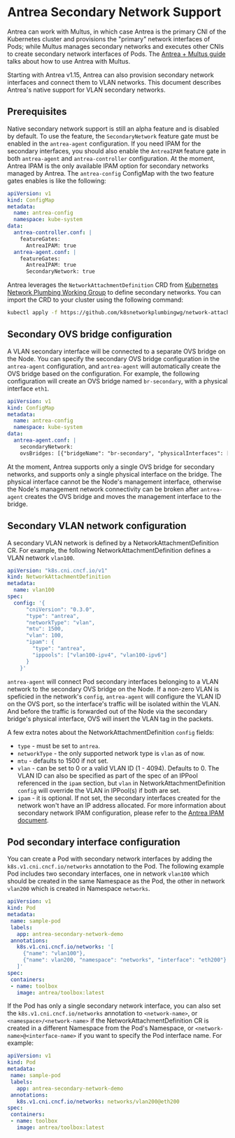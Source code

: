 # Antrea Secondary Network Support

Antrea can work with Multus, in which case Antrea is the primary CNI of the
Kubernetes cluster and provisions the "primary" network interfaces of Pods;
while Multus manages secondary networks and executes other CNIs to create
secondary network interfaces of Pods. The [Antrea + Multus guide](cookbooks/multus)
talks about how to use Antrea with Multus.

Starting with Antrea v1.15, Antrea can also provision secondary network
interfaces and connect them to VLAN networks. This document describes Antrea's
native support for VLAN secondary networks.

## Prerequisites

Native secondary network support is still an alpha feature and is disabled by
default. To use the feature, the `SecondaryNetwork` feature gate must be enabled
in the `antrea-agent` configuration. If you need IPAM for the secondary
interfaces, you should also enable the `AntreaIPAM` feature gate in both
`antrea-agent` and `antrea-controller` configuration. At the moment, Antrea IPAM
is the only available IPAM option for secondary networks managed by Antrea. The
`antrea-config` ConfigMap with the two feature gates enables is like the
following:

```yaml
apiVersion: v1
kind: ConfigMap
metadata:
  name: antrea-config
  namespace: kube-system
data:
  antrea-controller.conf: |
    featureGates:
      AntreaIPAM: true
  antrea-agent.conf: |
    featureGates:
      AntreaIPAM: true
      SecondaryNetwork: true
```

Antrea leverages the `NetworkAttachmentDefinition` CRD from [Kubernetes Network
Plumbing Working Group](https://github.com/k8snetworkplumbingwg/multi-net-spec)
to define secondary networks. You can import the CRD to your cluster using the
following command:

```bash
kubectl apply -f https://github.com/k8snetworkplumbingwg/network-attachment-definition-client/raw/master/artifacts/networks-crd.yaml
```

## Secondary OVS bridge configuration

A VLAN secondary interface will be connected to a separate OVS bridge on the
Node. You can specify the secondary OVS bridge configuration in the
`antrea-agent` configuration, and `antrea-agent` will automatically create the
OVS bridge based on the configuration. For example, the following configuration
will create an OVS bridge named `br-secondary`, with a physical interface
`eth1`.

```yaml
apiVersion: v1
kind: ConfigMap
metadata:
  name: antrea-config
  namespace: kube-system
data:
  antrea-agent.conf: |
    secondaryNetwork:
    ovsBridges: [{"bridgeName": "br-secondary", "physicalInterfaces": ["eth1"]}]
```

At the moment, Antrea supports only a single OVS bridge for secondary networks,
and supports only a single physical interface on the bridge. The physical
interface cannot be the Node's management interface, otherwise the Node's
management network connectivity can be broken after `antrea-agent` creates the
OVS bridge and moves the management interface to the bridge.

## Secondary VLAN network configuration

A secondary VLAN network is defined by a NetworkAttachmentDefinition CR. For
example, the following NetworkAttachmentDefinition defines a VLAN network
`vlan100`.

```yaml
apiVersion: "k8s.cni.cncf.io/v1"
kind: NetworkAttachmentDefinition
metadata:
  name: vlan100
spec:
  config: '{
      "cniVersion": "0.3.0",
      "type": "antrea",
      "networkType": "vlan",
      "mtu": 1500,
      "vlan": 100,
      "ipam": {
        "type": "antrea",
        "ippools": ["vlan100-ipv4", "vlan100-ipv6"]
      }
    }'
```

`antrea-agent` will connect Pod secondary interfaces belonging to a VLAN network
to the secondary OVS bridge on the Node. If a non-zero VLAN is speficied in the
network's `config`, `antrea-agent` will configure the VLAN ID on the OVS port,
so the interface's traffic will be isolated within the VLAN. And before the
traffic is forwarded out of the Node via the secondary bridge's physical
interface, OVS will insert the VLAN tag in the packets.

A few extra notes about the NetworkAttachmentDefinition `config` fields:

* `type` - must be set to `antrea`.
* `networkType` - the only supported network type is `vlan` as of now.
* `mtu` - defaults to 1500 if not set.
* `vlan` - can be set to 0 or a valid VLAN ID (1 - 4094). Defaults to 0. The
VLAN ID can also be specified as part of the spec of an IPPool referenced in the
`ipam` section, but `vlan` in NetworkAttachmentDefinition `config` will override
the VLAN in IPPool(s) if both are set.
* `ipam` - it is optional. If not set, the secondary interfaces created for the
network won't have an IP address allocated. For more information about secondary
network IPAM configuration, please refer to the [Antrea IPAM document](antrea-ipam.md#ipam-for-secondary-network).

## Pod secondary interface configuration

You can create a Pod with secondary network interfaces by adding the
`k8s.v1.cni.cncf.io/networks` annotation to the Pod. The following example Pod
includes two secondary interfaces, one in network `vlan100` which should be
created in the same Namespace as the Pod, the other in network `vlan200` which
is created in Namespace `networks`.

```yaml
apiVersion: v1
kind: Pod
metadata:
 name: sample-pod
 labels:
   app: antrea-secondary-network-demo
 annotations:
   k8s.v1.cni.cncf.io/networks: '[
     {"name": "vlan100"},
     {"name": vlan200, "namespace": "networks", "interface": "eth200"}
   ]'
spec:
 containers:
 - name: toolbox
   image: antrea/toolbox:latest
```

If the Pod has only a single secondary network interface, you can also set
the `k8s.v1.cni.cncf.io/networks` annotation to `<network-name>`,
or `<namespace>/<network-name>` if the NetworkAttachmentDefinition CR is created
in a different Namespace from the Pod's Namespace, or
`<network-name>@<interface-name>` if you want to specify the Pod interface name.
For example:

```yaml
apiVersion: v1
kind: Pod
metadata:
 name: sample-pod
 labels:
   app: antrea-secondary-network-demo
 annotations:
   k8s.v1.cni.cncf.io/networks: networks/vlan200@eth200
spec:
 containers:
 - name: toolbox
   image: antrea/toolbox:latest
```
